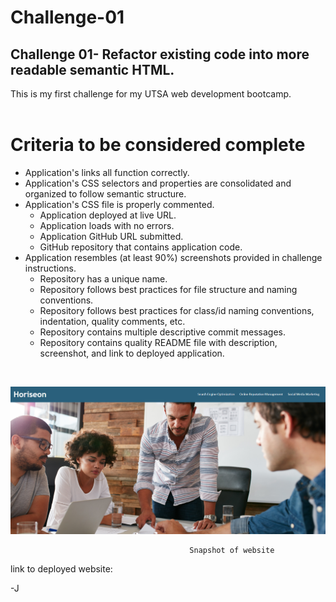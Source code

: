 # Challenge-01
## Challenge 01- Refactor existing code into more readable semantic HTML.

This is my first challenge for my UTSA web development bootcamp.
<br>
<br>

# Criteria to be considered complete

- Application's links all function correctly.
- Application's CSS selectors and properties are consolidated and organized to follow semantic structure.
- Application's CSS file is properly commented.
  - Application deployed at live URL.
  - Application loads with no errors.
  - Application GitHub URL submitted.
  - GitHub repository that contains application code.
- Application resembles (at least 90%) screenshots provided in challenge instructions.
  - Repository has a unique name.
  - Repository follows best practices for file structure and naming conventions.
  - Repository follows best practices for class/id naming conventions, indentation, quality comments, etc.
  - Repository contains multiple descriptive commit messages.
  - Repository contains quality README file with description, screenshot, and link to deployed application.

<br>

![alt text](./assets/images/Horiseon-snapshot.PNG)

                                            Snapshot of website

link to deployed website: 

-J